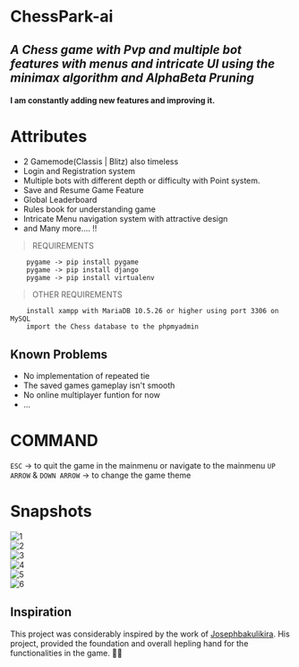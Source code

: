 # ChessPark-ai
## _A Chess game with Pvp and multiple bot features with menus and intricate UI using the minimax algorithm and AlphaBeta Pruning_



#### I am constantly adding new features and improving it.

# Attributes

- 2 Gamemode(Classis | Blitz) also timeless
- Login and Registration system
- Multiple bots with different depth or difficulty with Point system.
- Save and Resume Game Feature
- Global Leaderboard
- Rules book for understanding game
- Intricate Menu navigation system with attractive design
- and Many more.... !!


> REQUIREMENTS
```
    pygame -> pip install pygame
    pygame -> pip install django
    pygame -> pip install virtualenv

```

> OTHER REQUIREMENTS
```
    install xampp with MariaDB 10.5.26 or higher using port 3306 on MySQL
    import the Chess database to the phpmyadmin

```
## Known Problems
- No implementation of repeated tie
- The saved games gameplay isn't smooth
- No online multiplayer funtion for now
- ...

# COMMAND

`ESC` -> to quit the game in the mainmenu or navigate to the mainmenu
`UP ARROW` & `DOWN ARROW` -> to change the game theme

# Snapshots
![1](https://github.com/user-attachments/assets/129bf669-b58e-4417-b639-faffcb8ef61a)<br/>
![2](https://github.com/user-attachments/assets/de98afcf-80bc-4d92-8324-d4fa97fdd3df)<br/>
![3](https://github.com/user-attachments/assets/b274da0c-0881-4eee-8725-6f26f4b0ff85)<br/>
![4](https://github.com/user-attachments/assets/ecdf36a1-6351-4c5b-a491-9ccfe6d22882)<br/>
![5](https://github.com/user-attachments/assets/f3181600-3ff4-4806-81d3-6adb5f3bdc6b)<br/>
![6](https://github.com/user-attachments/assets/80912502-13d3-4a06-bf15-9f38f99cafa9)<br/>


## Inspiration

This project was considerably inspired by the work of [Josephbakulikira](https://github.com/Josephbakulikira). His project, provided the foundation and overall hepling hand for the functionalities in the game. 🤝🤝